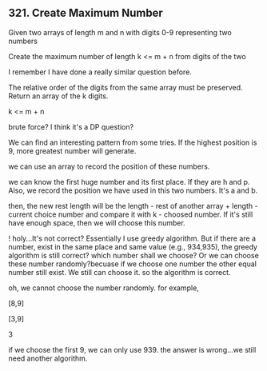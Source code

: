 ## 321. Create Maximum Number

Given two arrays of length m and n with digits 0-9 representing two numbers

Create the maximum number of length k <= m + n from digits of the two

I remember I have done a really similar question before.

The relative order of the digits from the same array must be preserved. Return an array of the k digits.

k <= m + n

brute force? I think it's a DP question?

We can find an interesting pattern from some tries. If the highest position is 9, more greatest number will generate.

we can use an array to record the position of these numbers.

[9]: 0,5,9

we can know the first huge number and its first place. If they are h and p. Also, we record the position we have used in this two numbers. It's a and b.

then, the new rest length will be the length - rest of another array + length - current choice number and compare it with k - choosed number. If it's still have enough space, then we will choose this number.

! holy...It's not correct? Essentially I use greedy algorithm. But if there are a number, exist in the same place and same value (e.g., 934,935), the greedy algorithm is still correct? which number shall we choose? Or we can choose these number randomly?becuase if we choose one number the other equal number still exist. We still can choose it. so the algorithm is correct.

oh, we cannot choose the number randomly. for example, 

[8,9]

[3,9]

3

if we choose the first 9, we can only use 939. the answer is wrong...we still need another algorithm.
